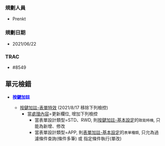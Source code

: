 ### <div id="user">規劃人員</div>
* Prenkt

### <div id="updatedate">規劃日期</div>
* 2021/06/22

### <div id="trac">TRAC</div>
* #8549
 

## <div id="unit-detection">單元檢錯</div>
* <p id="fieldbreak1" style="color:blue;font-weight:bold">按鍵加註</p>

    * [按鍵加註-表單特效][link_BAFormEffect] (2021/8/17 移除下列檢控)
        * <delLine>當[處理內容][link_fieldbreak2]=更新欄位, 增加下列檢控</delLine>
            * <delLine>當表單設計類型=STD、RWD, 則[按鍵加註-基本設定][Link_Button_annotation]的`致能時機`, 只能為新增、修改 </delLine>
            * <delLine>當表單設計類型=APP, 則[表單加註-基本設定][Link_Form_annotation]的`表單種類`, 只允為過濾條件查詢(條件多筆) 或 指定條件執行(單改) </delLine>



<!-- 超連結 -->
[link_BAFormEffect]:BAFORMeffect.md
[link_fieldbreak2]:#fieldbreak2 "欄位說明/處理內容"
[link_BAFormEffect_fieldbreak4]:#fieldbreak4 "欄位說明/處理內容/更新欄位"
[Link_Button_annotation]:{3}/IDE/Specification/ButtonAnnotation/README.md
[Link_Form_annotation]:{3}/IDE/Specification/FormAnnotation/README.md
